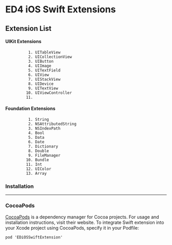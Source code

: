 #  ED4 iOS Swift Extensions

## Extension List


 #### UIKit Extensions #### 
 
              1. UITableView
              2. UICollectionView
              3. UIButton
              4. UIImage
              5. UITextField
              6. UIView
              7. UIStackView
              8. UIDevice
              9. UITextView
             10. UIViewController
             11. 
 #### Foundation Extensions ####   
          
              1. String
              2. NSAttributedString
              3. NSIndexPath
              4. Bool
              5. Data 
              6. Date
              7. Dictionary
              8. Double
              9. FileManager
             10. Bundle
             11. Int
             12. UIColor
             13. Array
             
  ### Installation ###
 ---
  
  ### CocoaPods ####
  
[CocoaPods](https://cocoapods.org) is a dependency manager for Cocoa projects. For usage and installation instructions, visit their website. To integrate Swift extension into your Xcode project using CocoaPods, specify it in your Podfile:


 `pod 'EDiOSSwiftExtension'                                                                 `
